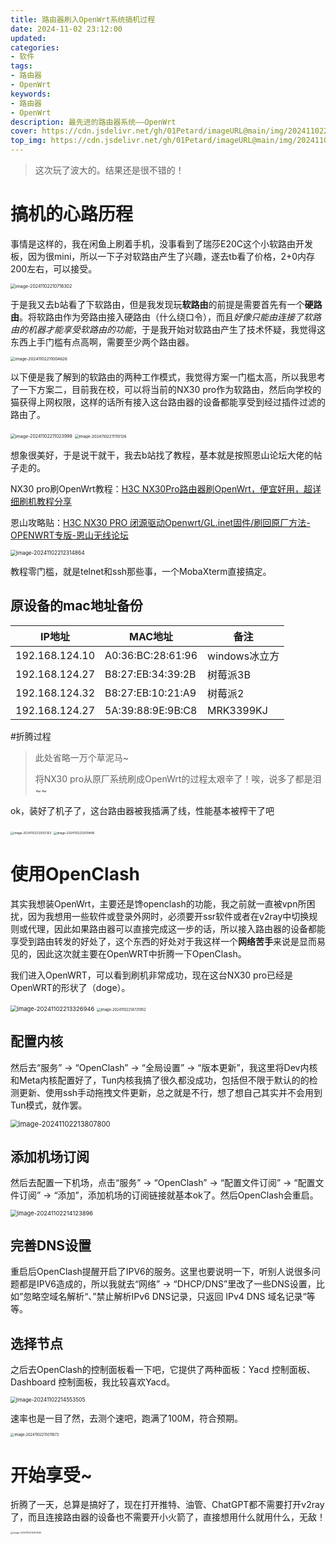 ```yaml
---
title: 路由器刷入OpenWrt系统搞机过程
date: 2024-11-02 23:12:00
updated:
categories: 
- 软件
tags: 
- 路由器
- OpenWrt
keywords:
- 路由器
- OpenWrt
description: 最先进的路由器系统——OpenWrt
cover: https://cdn.jsdelivr.net/gh/01Petard/imageURL@main/img/202411022232229.png
top_img: https://cdn.jsdelivr.net/gh/01Petard/imageURL@main/img/202411022232350.png
---
```




>  这次玩了波大的。结果还是很不错的！

# 搞机的心路历程

事情是这样的，我在闲鱼上刷着手机，没事看到了瑞莎E20C这个小软路由开发板，因为很mini，所以一下子对软路由产生了兴趣，遂去tb看了价格，2+0内存200左右，可以接受。

<img src="https://cdn.jsdelivr.net/gh/01Petard/imageURL@main/img/202411022107462.png" alt="image-20241102210716302" style="zoom:50%;" />





于是我又去b站看了下软路由，但是我发现玩**软路由**的前提是需要首先有一个**硬路由**。将软路由作为旁路由接入硬路由（什么绕口令），而且*好像只能由连接了软路由的机器才能享受软路由的功能*，于是我开始对软路由产生了技术怀疑，我觉得这东西上手门槛有点高啊，需要至少两个路由器。

<img src="https://cdn.jsdelivr.net/gh/01Petard/imageURL@main/img/202411022110806.png" alt="image-20241102211004626" style="zoom:46%;" />

以下便是我了解到的软路由的两种工作模式，我觉得方案一门槛太高，所以我思考了一下方案二，目前我在校，可以将当前的NX30 pro作为软路由，然后向学校的猫获得上网权限，这样的话所有接入这台路由器的设备都能享受到经过插件过滤的路由了。

<img src="https://cdn.jsdelivr.net/gh/01Petard/imageURL@main/img/202411022110196.png" alt="image-20241102211023998" style="zoom:50%;" />

<img src="https://cdn.jsdelivr.net/gh/01Petard/imageURL@main/img/202411022111345.png" alt="image-20241102211110126" style="zoom:44%;" />

想象很美好，于是说干就干，我去b站找了教程，基本就是按照恩山论坛大佬的帖子走的。

NX30 pro刷OpenWrt教程：[H3C NX30Pro路由器刷OpenWrt，便宜好用，超详细刷机教程分享](https://www.bilibili.com/video/BV1qV411M7FT/)

恩山攻略贴：[H3C NX30 PRO 闭源驱动Openwrt/GL.inet固件/刷回原厂方法-OPENWRT专版-恩山无线论坛](https://www.right.com.cn/forum/thread-8291820-1-1.html)

<img src="https://cdn.jsdelivr.net/gh/01Petard/imageURL@main/img/202411022123033.png" alt="image-20241102212314864" style="zoom:60%;" />

教程零门槛，就是telnet和ssh那些事，一个MobaXterm直接搞定。

## 原设备的mac地址备份

| IP地址         | MAC地址           | 备注          |
| -------------- | ----------------- | ------------- |
| 192.168.124.10 | A0:36:BC:28:61:96 | windows冰立方 |
| 192.168.124.27 | B8:27:EB:34:39:2B | 树莓派3B      |
| 192.168.124.32 | B8:27:EB:10:21:A9 | 树莓派2       |
| 192.168.124.27 | 5A:39:88:9E:9B:C8 | MRK3399KJ     |

#折腾过程

> 此处省略一万个草泥马~
>
> 将NX30 pro从原厂系统刷成OpenWrt的过程太艰辛了！唉，说多了都是泪~~

ok，装好了机子了，这台路由器被我插满了线，性能基本被榨干了吧

<img src="https://cdn.jsdelivr.net/gh/01Petard/imageURL@main/img/202411022125686.png" alt="image-20241102212555353" style="zoom: 33%;" />

<img src="https://cdn.jsdelivr.net/gh/01Petard/imageURL@main/img/202411022126894.png" alt="image-20241102212619496" style="zoom: 33%;" />

# 使用OpenClash

其实我想装OpenWrt，主要还是馋openclash的功能，我之前就一直被vpn所困扰，因为我想用一些软件或登录外网时，必须要开ssr软件或者在v2ray中切换规则或代理，因此如果路由器可以直接完成这一步的话，所以接入路由器的设备都能享受到路由转发的好处了，这个东西的好处对于我这样一个**网络苦手**来说是显而易见的，因此这次就主要在OpenWRT中折腾一下OpenClash。

我们进入OpenWRT，可以看到刷机非常成功，现在这台NX30 pro已经是OpenWRT的形状了（doge）。

<img src="https://cdn.jsdelivr.net/gh/01Petard/imageURL@main/img/202411022133020.png" alt="image-20241102213326946" style="zoom: 67%;" />

<img src="https://cdn.jsdelivr.net/gh/01Petard/imageURL@main/img/202411022147121.png" alt="image-20241102214731952" style="zoom: 40%;" />

## 配置内核

然后去“服务” -> “OpenClash” -> “全局设置” -> “版本更新”，我这里将Dev内核和Meta内核配置好了，Tun内核我搞了很久都没成功，包括但不限于默认的的检测更新、使用ssh手动拖拽文件更新，总之就是不行，想了想自己其实并不会用到Tun模式，就作罢。

<img src="https://cdn.jsdelivr.net/gh/01Petard/imageURL@main/img/202411022138856.png" alt="image-20241102213807800" style="zoom:80%;" />

## 添加机场订阅

然后去配置一下机场，点击“服务” -> “OpenClash” -> “配置文件订阅” -> “配置文件订阅” -> “添加”，添加机场的订阅链接就基本ok了。然后OpenClash会重启。

<img src="https://cdn.jsdelivr.net/gh/01Petard/imageURL@main/img/202411022141982.png" alt="image-20241102214123896" style="zoom:67%;" />

## 完善DNS设置

重启后OpenClash提醒开启了IPV6的服务。这里也要说明一下，听别人说很多问题都是IPV6造成的，所以我就去“网络” -> “DHCP/DNS”里改了一些DNS设置，比如”忽略空域名解析“、”禁止解析IPv6 DNS记录，只返回 IPv4 DNS 域名记录“等等。

## 选择节点

之后去OpenClash的控制面板看一下吧，它提供了两种面板：Yacd 控制面板、  Dashboard 控制面板，我比较喜欢Yacd。

<img src="https://cdn.jsdelivr.net/gh/01Petard/imageURL@main/img/202411022145550.png" alt="image-20241102214553505" style="zoom: 60%;" />

速率也是一目了然，去测个速吧，跑满了100M，符合预期。

<img src="https://cdn.jsdelivr.net/gh/01Petard/imageURL@main/img/202411022150767.png" alt="image-20241102215011673" style="zoom:40%;" />

# 开始享受~

折腾了一天，总算是搞好了，现在打开推特、油管、ChatGPT都不需要打开v2ray了，而且连接路由器的设备也不需要开小火箭了，直接想用什么就用什么，无敌！

<img src="https://cdn.jsdelivr.net/gh/01Petard/imageURL@main/img/202411022154030.png" alt="image-20241102215401645" style="zoom:25%;" />

